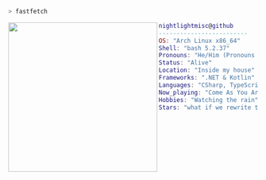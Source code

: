 ```bash
> fastfetch
```

<img align="left" src="https://github.com/Nightlightmisc/octosite/blob/c078b61277aad40150cbe00bd04a126d69c15e32/4ef8fffec8ed28e2dfb6965bbae2dd8d.jpg" width="300" height="300"/> 

```lua
nightlightmisc@github
-------------------------
OS: "Arch Linux x86_64"
Shell: "bash 5.2.37"
Pronouns: "He/Him (Pronouns should work here)"
Status: "Alive"
Location: "Inside my house"
Frameworks: ".NET & Kotlin"
Languages: "CSharp, TypeScript, HTML, CSS, JavaScript, Kotlin"
Now_playing: "Come As You Are - Nirvana"
Hobbies: "Watching the rain"
Stars: "what if we rewrite the..."
```
